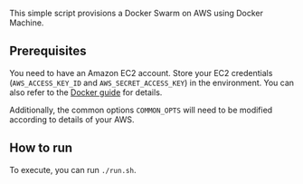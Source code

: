 This simple script provisions a Docker Swarm on AWS using Docker Machine.

## Prerequisites

You need to have an Amazon EC2 account.
Store your EC2 credentials (`AWS_ACCESS_KEY_ID` and `AWS_SECRET_ACCESS_KEY`)
in the environment. You can also refer to the
[Docker guide](https://docs.docker.com/machine/drivers/aws/) for details.

Additionally, the common options `COMMON_OPTS` will need to be modified
according to details of your AWS.

## How to run

To execute, you can run `./run.sh`.

